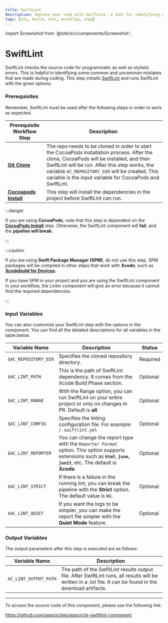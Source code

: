 ```yaml
---
title: SwiftLint
description: Improve your code with SwiftLint, a tool for identifying programmatic and stylistic errors. Prerequisites include Git Clone and Cocoapods Install.
tags: [ios, build, test, workflow, step]
---
```


import Screenshot from '@site/src/components/Screenshot';

# SwiftLint
SwiftLint checks the source code for programmatic as well as stylistic errors. This is helpful in identifying some common and uncommon mistakes that are made during coding. This step installs [SwiftLint](https://github.com/realm/SwiftLint/) and runs SwiftLint with the given options. 

### Prerequisites

Remember, SwiftLint must be used after the following steps in order to work as expected.

| Prerequisite Workflow Step                      | Description                                     |
|-------------------------------------------------|-------------------------------------------------|
| [**Git Clone**](https://docs.appcircle.io/workflows/common-workflow-steps/#git-clone) | The repo needs to be cloned in order to start the CocoaPods installation process. After the clone, CocoaPods will be installed, and then SwiftLint will be run. After this step works, the variable `AC_REPOSITORY_DIR` will be created. This variable is the input variable for CocoaPods and SwiftLint. |
| [**Cocoapods Install**](https://docs.appcircle.io/workflows/ios-specific-workflow-steps#cocoapods-install)| This step will install the dependencies in the project before SwiftLint can run. |

<Screenshot url='https://cdn.appcircle.io/docs/assets/BE2613-lint_order.png' />

:::danger

If you are using **CocoaPods**, note that this step is dependent on the [**CocoaPods Install**](https://docs.appcircle.io/workflows/ios-specific-workflow-steps#cocoapods-install) step. Otherwise, the SwiftLint component will **fail**, and the **pipeline will break.**

:::

:::caution

If you are using **Swift Package Manager (SPM)**, do not use this step. SPM packages will be compiled in other steps that work with **Xcode**, such as [**Xcodebuild for Devices**](https://docs.appcircle.io/workflows/ios-specific-workflow-steps#xcodebuild-for-devices-archive--export).

If you have SPM in your project and you are using the SwiftLint component in your workflow, the Linter component will give an error because it cannot find the required dependencies.

:::

### Input Variables

You can also customize your SwiftLint step with the options in the component. You can find all the detailed descriptions for all variables in the table below.

<Screenshot url='https://cdn.appcircle.io/docs/assets/BE2613-lintInput.png' />

| Variable Name                 | Description                                    | Status |
|-------------------------------|------------------------------------------------|--------|
| `$AC_REPOSITORY_DIR`         | Specifies the cloned repository directory. | Required |
| `$AC_LINT_PATH`               | This is the path of SwiftLint dependency. It comes from the Xcode Build Phase section. | Optional |
| `$AC_LINT_RANGE`              | With the Range option, you can run SwiftLint on your entire project or only on changes in PR. Default is **all**. | Optional |
| `$AC_LINT_CONFIG`             | Specifies the linting configuration file. For example: `/.swiftlint.yml` | Optional |
| `$AC_LINT_REPORTER`           | You can change the report type with the `Reporter Format` option. This option supports extensions such as **`html`**, **`json`**, **`junit`**, etc. The default is **Xcode**. | Optional |
| `$AC_LINT_STRICT`             | If there is a failure in the running lint, you can break the pipeline with the **Strict** option. The default value is `NO`. | Optional |
| `$AC_LINT_QUIET`               | If you want the logs to be simpler, you can make the report file simpler with the **Quiet Mode** feature. | Optional |

### Output Variables

The output parameters after this step is executed are as follows:

| Variable Name                 | Description                                    |
|-------------------------------|------------------------------------------------|
| `AC_LINT_OUTPUT_PATH`        | The path of the SwfitLint results output file. After SwiftLint runs, all results will be written in a .txt file. It can be found in the download artifacts. |

---

To access the source code of this component, please use the following link:

https://github.com/appcircleio/appcircle-swiftlint-component